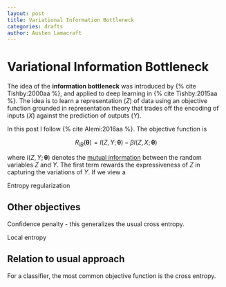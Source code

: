 ```yaml
---
layout: post
title: Variational Information Bottleneck
categories: drafts
author: Austen Lamacraft
---
```


# Variational Information Bottleneck

The idea of the __information bottleneck__ was introduced by {% cite Tishby:2000aa %}, and applied to deep learning in {% cite Tishby:2015aa %}. The idea is to learn a representation ($Z$) of data using an objective function grounded in representation theory that trades off the encoding of inputs ($X$) against the prediction of outputs ($Y$).

In this post I follow {% cite Alemi:2016aa %}. The objective function is

$$
R_{IB}(\boldsymbol{\theta}) = I(Z,Y;\boldsymbol{\theta}) -\beta I(Z,X;\boldsymbol{\theta})
$$

where $I(Z,Y;\boldsymbol{\theta})$ denotes the [mutual information](https://en.wikipedia.org/wiki/Mutual_information) between the random variables $Z$ and $Y$. The first term rewards the expressiveness of $Z$ in capturing the variations of $Y$. If we view a  

Entropy regularization

## Other objectives

Confidence penalty - this generalizes the usual cross entropy.

Local entropy


## Relation to usual approach

For a classifier, the most common objective function is the cross entropy.
